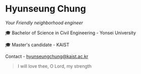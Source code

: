 # Hyunseung Chung

*Your Friendly neighborhood engineer*

🎓 Bachelor of Science in Civil Engineering - Yonsei University

🎓 Master's candidate - KAIST





Contact - hyunseungchung@kaist.ac.kr



> I will love thee, O Lord, my strength
